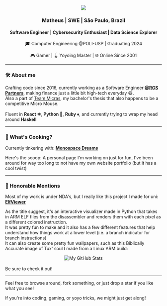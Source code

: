 <div align="center">
  <img src="https://capsule-render.vercel.app/api?type=waving&text=Hello!&desc=Take%20a%20look%20at%20my%20things&color=211150&fontColor=ffd831&height=220" />
  <h3>Matheus | SWE | São Paulo, Brazil</h3>
  <h4>Software Engineer | Cybersecurity Enthusiast | Data Science Explorer</h4>
  <p>🎓 Computer Engineering @POLI-USP | Graduating 2024</p>
  <p>🎮 Gamer | 🪀 Yoyoing Master | 🌐 Online Since 2001</p>
</div>

<hr/>

<h3>🛠️ About me</h3>
<p>Crafting code since 2016, currently working as a Software Engineer <a href="https://www.rgspartners.com.br" target="_blank"><strong>@RGS Partners</strong></a>, making finance just a little bit high-tech everyday 😄.<br>Also a part of <a href="">Team Micras</a>, my bachelor's thesis that also happens to be a competitive Micro Mouse.<br><br> Fluent in <strong>React ⚛️</strong>, <strong>Python 🐍</strong>, <strong>Ruby ♦️</strong>, and currently trying to wrap my head around <strong>Haskell</strong></p>

<hr/>

<h3>🚧 What's Cooking?</h3>
<p>Currently tinkering with: <a href="https://github.com/Matheus3007/monospace-dreams" target="_blank"><strong>Monospace Dreams</strong></a></p>
<p>Here's the scoop: A personal page I'm working on just for fun, I've been around for way too long to not have my own website portfolio (but it has a cool twist)</p>

<hr/>

<h3>🎉 Honorable Mentions</h3>
<p>Most of my work is under NDA's, but I really like this project I made for uni: <a href="https://github.com/Matheus3007/ElfViewer" target="_blank"><strong>ElfViewer</strong></a></p>
<p>As the title suggest, it's an interactive visualizer made in Python that takes in ARM ELF files from the disassembler and renders them with each pixel as a different colored instruction.<br>It was pretty fun to make and it also has a few different features that help understand how things work at a lower level (i.e. a branch indicator for branch instructions)<br>
It can also create some pretty fun wallpapers, such as this Biblically Accurate image of Tux' soul I made from a Linux ARM build:
<div align="center">
  <img src="https://imgur.com/RZk2y5n.png" alt="My GitHub Stats" />
</div>
<br>Be sure to check it out!</p>


<hr/>

<p>Feel free to browse around, fork something, or just drop a star if you like what you see!</p>
<p>If you're into coding, gaming, or yoyo tricks, we might just get along!</p>
